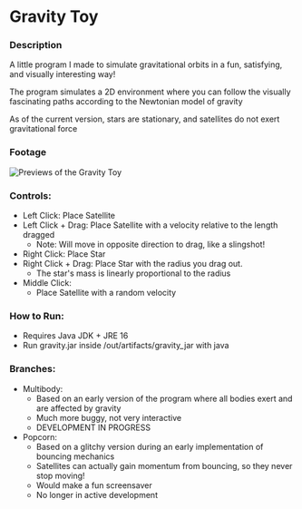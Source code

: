 # Gravity Toy

### Description

A little program I made to simulate gravitational orbits in a fun, satisfying, and visually interesting way!

The program simulates a 2D environment where you can follow the visually fascinating paths according to the Newtonian model of gravity

As of the current version, stars are stationary, and satellites do not exert gravitational force

### Footage

![Previews of the Gravity Toy](gravity_preview.gif)

### Controls:
- Left Click: Place Satellite
- Left Click + Drag: Place Satellite with a velocity relative to the length dragged 
  - Note: Will move in opposite direction to drag, like a slingshot!
- Right Click: Place Star
- Right Click + Drag: Place Star with the radius you drag out. 
  - The star's mass is linearly proportional to the radius
- Middle Click:
  - Place Satellite with a random velocity

### How to Run:

- Requires Java JDK + JRE 16
- Run gravity.jar inside /out/artifacts/gravity_jar with java

### Branches:
- Multibody:
  - Based on an early version of the program where all bodies exert and are affected by gravity
  - Much more buggy, not very interactive
  - DEVELOPMENT IN PROGRESS
- Popcorn:
  - Based on a glitchy version during an early implementation of bouncing mechanics
  - Satellites can actually gain momentum from bouncing, so they never stop moving!
  - Would make a fun screensaver
  - No longer in active development